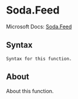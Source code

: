 # Soda.Feed

Microsoft Docs: [Soda.Feed](https://docs.microsoft.com/en-us/powerquery-m/soda-feed)

## Syntax

```
Syntax for this function.
```

## About

About this function.

